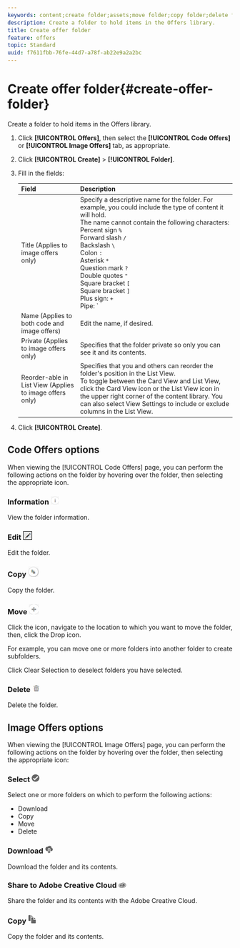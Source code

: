 ```yaml
---
keywords: content;create folder;assets;move folder;copy folder;delete folder;download folder;folder
description: Create a folder to hold items in the Offers library.
title: Create offer folder
feature: offers
topic: Standard
uuid: f7611fbb-76fe-44d7-a78f-ab22e9a2a2bc
---
```


# Create offer folder{#create-offer-folder}

Create a folder to hold items in the Offers library.

1. Click **[!UICONTROL Offers]**, then select the **[!UICONTROL Code Offers]** or **[!UICONTROL Image Offers]** tab, as appropriate.
1. Click **[!UICONTROL Create]** > **[!UICONTROL Folder]**.
1. Fill in the fields:

   | Field | Description |
   |--- |--- |
   |Title (Applies to image offers only)|Specify a descriptive name for the folder. For example, you could include the type of content it will hold.<br>The name cannot contain the following characters:<br>Percent sign `%`<br>Forward slash `/`<br>Backslash `\`<br>Colon `:`<br>Asterisk `*`<br>Question mark `?`<br>Double quotes `"`<br>Square bracket `[`<br>Square bracket `]`<br>Plus sign: `+`<br>Pipe: `|`<br>Period: `.`<br>Number sign: `#`<br>Curly bracket: `{`<br>Curly bracket `}`<br>Caret `^`<br>Semicolon `;`<br>You can use a hyphen ( `- `) instead of these characters.|
   |Name (Applies to both code and image offers)|Edit the name, if desired.|
   |Private (Applies to image offers only)|Specifies that the folder private so only you can see it and its contents.|
   |Reorder-able in List View (Applies to image offers only)|Specifies that you and others can reorder the folder's position in the List View.<br>To toggle between the Card View and List View, click the Card View icon or the List View icon in the upper right corner of the content library. You can also select  View Settings  to include or exclude columns in the List View.|

1. Click **[!UICONTROL Create]**.

## Code Offers options

When viewing the [!UICONTROL Code Offers] page, you can perform the following actions on the folder by hovering over the folder, then selecting the appropriate icon.

### Information ![](assets/icon_info.png)

View the folder information.

### Edit ![](assets/icon_edit.png)

Edit the folder.

### Copy ![](assets/icon_copy.png)

Copy the folder.

### Move ![](assets/icon_move_folder.png)

Click the icon, navigate to the location to which you want to move the folder, then, click the Drop icon.

For example, you can move one or more folders into another folder to create subfolders.

Click Clear Selection to deselect folders you have selected.

### Delete ![](assets/icon_delete.png)

Delete the folder.

## Image Offers options

When viewing the [!UICONTROL Image Offers] page, you can perform the following actions on the folder by hovering over the folder, then selecting the appropriate icon: 

### Select ![](assets/icon_check.png)

Select one or more folders on which to perform the following actions:

* Download
* Copy
* Move
* Delete

### Download ![](assets/icon_download.png)

Download the folder and its contents.

### Share to Adobe Creative Cloud ![](assets/icon_creative_cloud.png)

Share the folder and its contents with the Adobe Creative Cloud.

### Copy ![](assets/icon_copy_content.png)

Copy the folder and its contents.